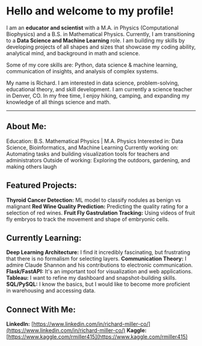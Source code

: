 # Hello and welcome to my profile!

I am an **educator and scientist** with a M.A. in Physics (Computational Biophysics) and a B.S. in Mathematical Physics.
Currently, I am transitioning to a **Data Science and Machine Learning** role. I am building my skills by developing projects of all shapes and sizes that showcase my coding ability, analytical mind, and background in math and science.

Some of my core skills are: Python, data science & machine learning, communication of insights, and analysis of complex systems.

My name is Richard. I am interested in data science, problem-solving, educational theory, and skill development. I am currently a science teacher in Denver, CO. In my free time, I enjoy hiking, camping, and expanding my knowledge of all things science and math.

---

## About Me:

Education: B.S. Mathematical Physics | M.A. Physics
Interested in: Data Science, Bioinformatics, and Machine Learning
Currently working on: Automating tasks and building visualization tools for teachers and administrators
Outside of working: Exploring the outdoors, gardening, and making others laugh

## Featured Projects:
**Thyroid Cancer Detection:** ML model to classify nodules as benign vs malignant
**Red Wine Quality Prediction:** Predicting the quality rating for a selection of red wines.
**Fruit Fly Gastrulation Tracking:** Using videos of fruit fly embryos to track the movement and shape of embryonic cells.

## Currently Learning:
**Deep Learning Architecture:** I find it incredibly fascinating, but frustrating that there is no formalism for selecting layers.
**Communication Theory:** I admire Claude Shannon and his contributions to electronic communication.
**Flask/FastAPI:** It's an important tool for visualization and web applications.
**Tableau:** I want to refine my dashboard and snapshot-building skills.
**SQL/PySQL:** I know the basics, but I would like to become more proficient in warehousing and accessing data.

## Connect With Me:
**LinkedIn:** [https://www.linkedin.com/in/richard-miller-co/](https://www.linkedin.com/in/richard-miller-co/)
**Kaggle:** [https://www.kaggle.com/rmiller415](https://www.kaggle.com/rmiller415)

